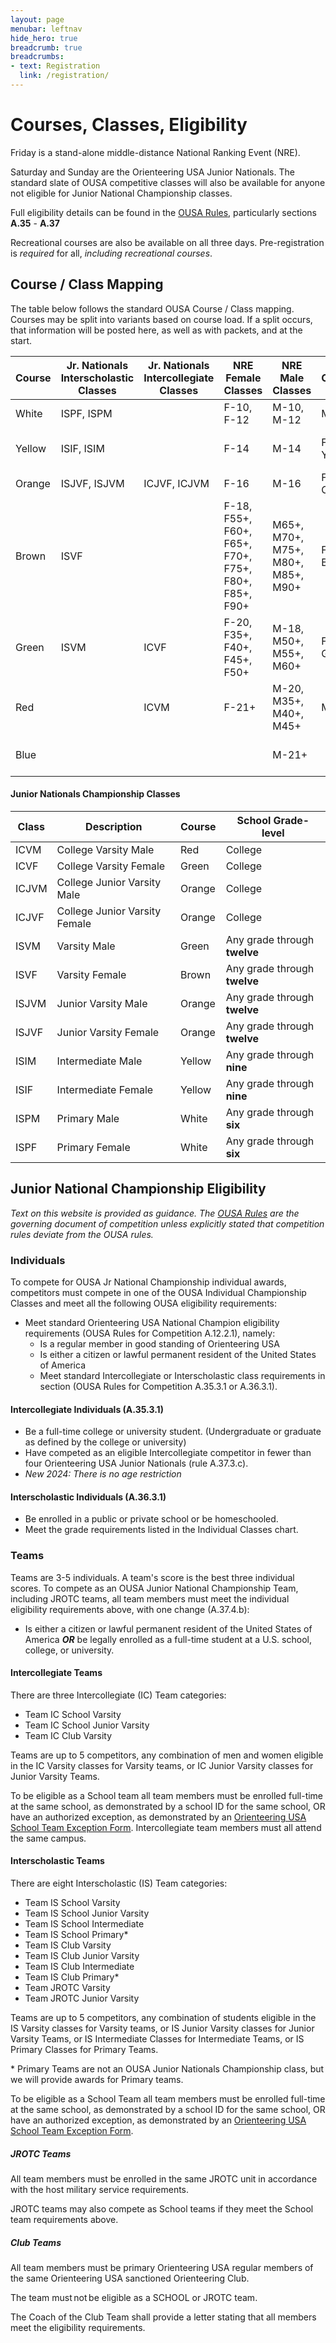 ```yaml
---
layout: page
menubar: leftnav
hide_hero: true
breadcrumb: true
breadcrumbs:
- text: Registration
  link: /registration/
---
```


# Courses, Classes, Eligibility 

Friday is a stand-alone middle-distance National Ranking Event (NRE).

Saturday and Sunday are the Orienteering USA Junior Nationals. The standard slate of OUSA competitive classes will also be available for anyone not eligible for Junior National Championship classes.

Full eligibility details can be found in the [OUSA Rules](https://orienteeringusa.org/about/rules/), particularly sections **A.35** - **A.37**

Recreational courses are also be available on all three days. Pre-registration is *required* for all, *including recreational courses*.

## Course / Class Mapping

The table below follows the standard OUSA Course / Class mapping. Courses may be split into variants based on course load. If a split occurs, that information will be posted here, as well as with packets, and at the start.

| Course | Jr. Nationals Interscholastic Classes | Jr. Nationals Intercollegiate Classes | NRE Female Classes | NRE Male Classes | Non-Championship NRE Classes | Recreational Classes |
|---|---|---|---|---|---|---|
| White | ISPF, ISPM |  | F-10, F-12 | M-10, M-12 | MF-White | Rec White (Beginner) |
| Yellow | ISIF, ISIM |  | F-14 | M-14 | F-Yellow, M-Yellow | Rec Yellow (Advanced Beginner) |
| Orange | ISJVF, ISJVM | ICJVF, ICJVM | F-16 | M-16 | F-Orange, M-Orange | Rec Orange (Intermediate) |
| Brown | ISVF |  | F-18, F55+, F60+, F65+, F70+, F75+, F80+, F85+, F90+ | M65+, M70+, M75+, M80+, M85+, M90+ | F-Brown, M-Brown | Rec Brown (Short Advanced) |
| Green | ISVM | ICVF | F-20, F35+, F40+, F45+, F50+ | M-18, M50+, M55+, M60+ | F-Green, M-Green | Rec Green (Medium Advanced) |
| Red |  | ICVM | F-21+ | M-20, M35+, M40+, M45+ | M-Red | Rec Red (Advanced) |
| Blue |  |  |  | M-21+ |  | Rec Blue (Long Advanced) |

#### Junior Nationals Championship Classes

|  Class  |     Description  |     Course  |     School Grade-level  |
|---|---|---|---|
|  ICVM  | College Varsity Male | Red | College |
|  ICVF  | College Varsity Female | Green | College |
|  ICJVM  | College Junior Varsity Male | Orange | College |
|  ICJVF  | College Junior Varsity Female | Orange | College |
|  ISVM  |     Varsity Male  |     Green  |     Any grade through **twelve**  |
|  ISVF  |     Varsity Female  |     Brown  |     Any grade through **twelve**  |
|  ISJVM  |     Junior Varsity Male  |     Orange  |     Any grade through **twelve**  |
|  ISJVF  |     Junior Varsity Female  |     Orange  |     Any grade through **twelve**  |
|  ISIM  |     Intermediate Male  |     Yellow  |     Any grade through **nine**  |
|  ISIF  |     Intermediate Female  |     Yellow  |     Any grade through **nine**  |
|  ISPM  |     Primary Male  |     White  |     Any grade through **six**  |
|  ISPF  |     Primary Female  |     White  |     Any grade through **six**  |


## Junior National Championship Eligibility

*Text on this website is provided as guidance. The [OUSA Rules](https://orienteeringusa.org/about/rules/) are the governing document of competition unless explicitly stated that competition rules deviate from the OUSA rules.*


### Individuals 
To compete for OUSA Jr National Championship individual awards, competitors must compete in one of the OUSA Individual Championship Classes and meet all the following OUSA eligibility requirements: 
* Meet standard Orienteering USA National Champion eligibility requirements (OUSA Rules for Competition A.12.2.1), namely: 
  * Is a regular member in good standing of Orienteering USA 
  * Is either a citizen or lawful permanent resident of the United States of America 
  * Meet standard Intercollegiate or Interscholastic class requirements in section (OUSA Rules for Competition A.35.3.1 or A.36.3.1). 

#### Intercollegiate Individuals (A.35.3.1) 
* Be a full-time college or university student. (Undergraduate or graduate as defined by the college or university) 
* Have competed as an eligible Intercollegiate competitor in fewer than four Orienteering USA Junior Nationals (rule A.37.3.c). 
* *New 2024: There is no age restriction*

#### Interscholastic Individuals (A.36.3.1) 
* Be enrolled in a public or private school or be homeschooled. 
* Meet the grade requirements listed in the Individual Classes chart. 

### Teams
Teams are 3-5 individuals. A team's score is the best three individual scores. To compete as an OUSA Junior National Championship Team, including JROTC teams, all team members must meet the individual eligibility requirements above, with one change (A.37.4.b):
  * Is either a citizen or lawful permanent resident of the United States of America ***OR*** be legally enrolled as a full-time student at a U.S. school, college, or university.

#### Intercollegiate Teams
There are three Intercollegiate (IC) Team categories: 
* Team IC School Varsity
* Team IC School Junior Varsity
* Team IC Club Varsity

Teams are up to 5 competitors, any combination of men and women eligible in the IC Varsity classes for Varsity teams, or IC Junior Varsity classes for Junior Varsity Teams. 

To be eligible as a School team all team members must be enrolled full-time at the same school, as demonstrated by a school ID for the same school, OR have an authorized exception, as demonstrated by an [Orienteering USA School Team Exception Form](https://drive.google.com/file/d/1vI_llPZD3t8OlflYtx3QJGl1v1un0KCK/view?usp=drive_link). Intercollegiate team members must all attend the same campus.

#### Interscholastic Teams 
There are eight Interscholastic (IS) Team categories: 
* Team IS School Varsity
* Team IS School Junior Varsity
* Team IS School Intermediate
* Team IS School Primary*
* Team IS Club Varsity
* Team IS Club Junior Varsity
* Team IS Club Intermediate
* Team IS Club Primary*
* Team JROTC Varsity
* Team JROTC Junior Varsity

Teams are up to 5 competitors, any combination of students eligible in the IS Varsity classes for Varsity teams, or IS Junior Varsity classes for Junior Varsity Teams, or IS Intermediate Classes for Intermediate Teams, or IS Primary Classes for Primary Teams.

\* Primary Teams are not an OUSA Junior Nationals Championship class, but we will provide awards for Primary teams.

To be eligible as a School Team all team members must be enrolled full-time at the same school, as demonstrated by a school ID for the same school, OR have an authorized exception, as demonstrated by an [Orienteering USA School Team Exception Form](https://drive.google.com/file/d/1vI_llPZD3t8OlflYtx3QJGl1v1un0KCK/view?usp=drive_link).



##### JROTC Teams 
All team members must be enrolled in the same JROTC unit in accordance with the host military service requirements. 

JROTC teams may also compete as School teams if they meet the School team requirements above. 

##### Club Teams 
All team members must be primary Orienteering USA regular members of the same Orienteering USA sanctioned Orienteering Club. 

The team must not be eligible as a SCHOOL or JROTC team. 

The Coach of the Club Team shall provide a letter stating that all members meet the eligibility requirements. 

